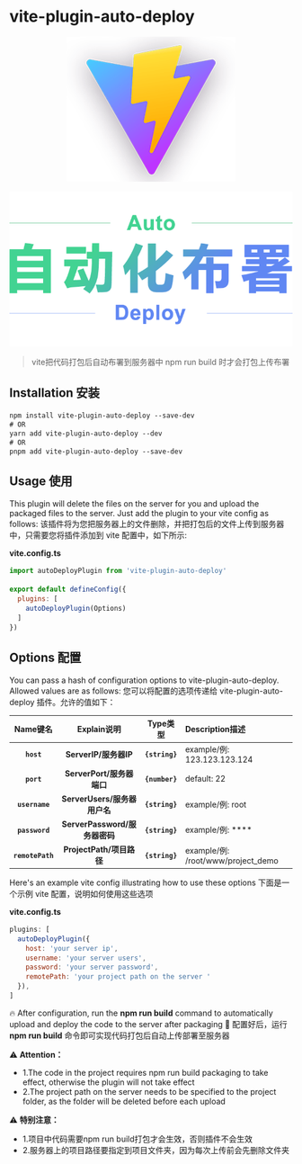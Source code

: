 
# vite-plugin-auto-deploy
<p align="center">
<img width="300" src="./src/assets/images/logo-with-shadow.png" alt="vite-plugin-auto-deploy" />
</p>
<p align="center">
<img width="730" src="./src/assets/images/auto_header.png" alt="vite-plugin-auto-deploy" />
</p>

> vite把代码打包后自动布署到服务器中
npm run build 时才会打包上传布署

## Installation 安装

```console
npm install vite-plugin-auto-deploy --save-dev
# OR
yarn add vite-plugin-auto-deploy --dev
# OR
pnpm add vite-plugin-auto-deploy --save-dev
```

## Usage 使用

This plugin will delete the files on the server for you and upload the packaged files to the server. Just add the plugin to your vite config as follows:
该插件将为您把服务器上的文件删除，并把打包后的文件上传到服务器中，只需要您将插件添加到 vite 配置中，如下所示:

**vite.config.ts**
```js
import autoDeployPlugin from 'vite-plugin-auto-deploy'

export default defineConfig({
  plugins: [
    autoDeployPlugin(Options)
  ]
})
```

## Options 配置

You can pass a hash of configuration options to vite-plugin-auto-deploy. Allowed values are as follows:
您可以将配置的选项传递给 vite-plugin-auto-deploy 插件。允许的值如下：

|Name键名|Explain说明|Type类型|Description描述|
|:--:|:--:|:--:|:----------|
|**`host`**|**ServerIP/服务器IP**|**`{string}`**|example/例: 123.123.123.124|
|**`port`**|**ServerPort/服务器端口**|**`{number}`**|default: 22|
|**`username`**|**ServerUsers/服务器用户名**|**`{string}`**|example/例: root|
|**`password`**|**ServerPassword/服务器密码**|**`{string}`**|example/例: ****|
|**`remotePath`**|**ProjectPath/项目路径**|**`{string}`**|example/例: /root/www/project_demo|

Here's an example vite config illustrating how to use these options
下面是一个示例 vite 配置，说明如何使用这些选项

**vite.config.ts**
```js
plugins: [
  autoDeployPlugin({
    host: 'your server ip',
    username: 'your server users',
    password: 'your server password',
    remotePath: 'your project path on the server '
  }),
]
```
🔥 After configuration, run the **npm run build** command to automatically upload and deploy the code to the server after packaging
💪 配置好后，运行 **npm run build** 命令即可实现代码打包后自动上传部署至服务器

⚠️ **Attention：**
* 1.The code in the project requires npm run build packaging to take effect, otherwise the plugin will not take effect
* 2.The project path on the server needs to be specified to the project folder, as the folder will be deleted before each upload

⚠️ **特别注意：**
* 1.项目中代码需要npm run build打包才会生效，否则插件不会生效
* 2.服务器上的项目路径要指定到项目文件夹，因为每次上传前会先删除文件夹
